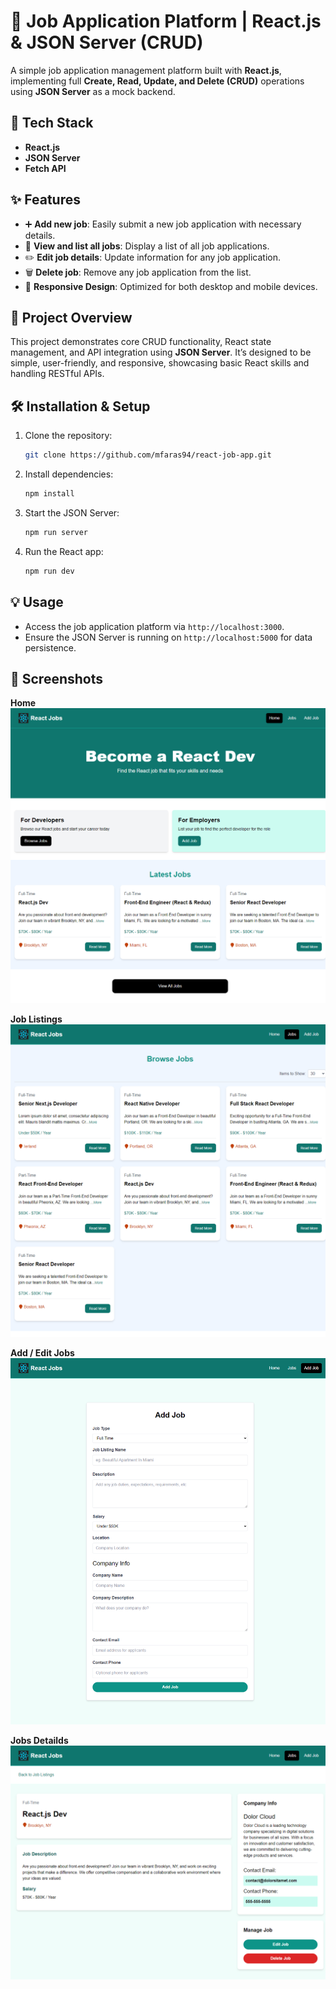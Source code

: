 # 📝 Job Application Platform | React.js & JSON Server (CRUD)

A simple job application management platform built with **React.js**, implementing full **Create, Read, Update, and Delete (CRUD)** operations using **JSON Server** as a mock backend.

## 🚀 Tech Stack
- **React.js**
- **JSON Server**
- **Fetch API**

## ✨ Features
- ➕ **Add new job**: Easily submit a new job application with necessary details.
- 📄 **View and list all jobs**: Display a list of all job applications.
- ✏️ **Edit job details**: Update information for any job application.
- 🗑️ **Delete job**: Remove any job application from the list.
- 📱 **Responsive Design**: Optimized for both desktop and mobile devices.
  
## 📂 Project Overview
This project demonstrates core CRUD functionality, React state management, and API integration using **JSON Server**. It’s designed to be simple, user-friendly, and responsive, showcasing basic React skills and handling RESTful APIs.

## 🛠️ Installation & Setup

1. Clone the repository:
   ```bash
   git clone https://github.com/mfaras94/react-job-app.git
   ```
2. Install dependencies:
   ```bash
   npm install
   ```
3. Start the JSON Server:
   ```bash
   npm run server
   ```
4. Run the React app:
   ```bash
   npm run dev
   ```

## 💡 Usage
- Access the job application platform via `http://localhost:3000`.
- Ensure the JSON Server is running on `http://localhost:5000` for data persistence.

## 📸 Screenshots

**Home**
![Description of Image](https://raw.githubusercontent.com/mfaras94/react-job-app/main/src/assets/images/localhost_3000_.png)

**Job Listings**
![Description of Image](https://raw.githubusercontent.com/mfaras94/react-job-app/main/src/assets/images/localhost_3000_(1).png)

**Add / Edit Jobs**
![Description of Image](https://raw.githubusercontent.com/mfaras94/react-job-app/main/src/assets/images/localhost_3000_(2).png)

**Jobs Detailds**
![Description of Image](https://raw.githubusercontent.com/mfaras94/react-job-app/main/src/assets/images/localhost_3000_(3).png)

